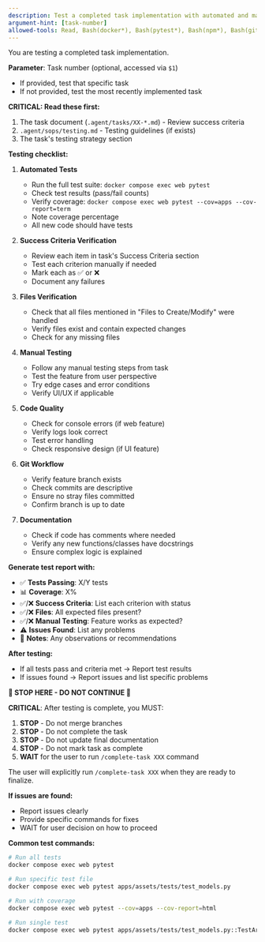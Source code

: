 ```yaml
---
description: Test a completed task implementation with automated and manual verification
argument-hint: [task-number]
allowed-tools: Read, Bash(docker*), Bash(pytest*), Bash(npm*), Bash(git*), Bash(ls*), Grep, Glob
---
```


You are testing a completed task implementation.

**Parameter**: Task number (optional, accessed via `$1`)
- If provided, test that specific task
- If not provided, test the most recently implemented task

**CRITICAL: Read these first:**
1. The task document (`.agent/tasks/XX-*.md`) - Review success criteria
2. `.agent/sops/testing.md` - Testing guidelines (if exists)
3. The task's testing strategy section

**Testing checklist:**

1. **Automated Tests**
   - Run the full test suite: `docker compose exec web pytest`
   - Check test results (pass/fail counts)
   - Verify coverage: `docker compose exec web pytest --cov=apps --cov-report=term`
   - Note coverage percentage
   - All new code should have tests

2. **Success Criteria Verification**
   - Review each item in task's Success Criteria section
   - Test each criterion manually if needed
   - Mark each as ✅ or ❌
   - Document any failures

3. **Files Verification**
   - Check that all files mentioned in "Files to Create/Modify" were handled
   - Verify files exist and contain expected changes
   - Check for any missing files

4. **Manual Testing**
   - Follow any manual testing steps from task
   - Test the feature from user perspective
   - Try edge cases and error conditions
   - Verify UI/UX if applicable

5. **Code Quality**
   - Check for console errors (if web feature)
   - Verify logs look correct
   - Test error handling
   - Check responsive design (if UI feature)

6. **Git Workflow**
   - Verify feature branch exists
   - Check commits are descriptive
   - Ensure no stray files committed
   - Confirm branch is up to date

7. **Documentation**
   - Check if code has comments where needed
   - Verify any new functions/classes have docstrings
   - Ensure complex logic is explained

**Generate test report with:**
- ✅ **Tests Passing**: X/Y tests
- 📊 **Coverage**: X%
- ✅/❌ **Success Criteria**: List each criterion with status
- ✅/❌ **Files**: All expected files present?
- ✅/❌ **Manual Testing**: Feature works as expected?
- ⚠️ **Issues Found**: List any problems
- 📝 **Notes**: Any observations or recommendations

**After testing:**
- If all tests pass and criteria met → Report test results
- If issues found → Report issues and list specific problems

**🛑 STOP HERE - DO NOT CONTINUE 🛑**

**CRITICAL**: After testing is complete, you MUST:
1. **STOP** - Do not merge branches
2. **STOP** - Do not complete the task
3. **STOP** - Do not update final documentation
4. **STOP** - Do not mark task as complete
5. **WAIT** for the user to run `/complete-task XXX` command

The user will explicitly run `/complete-task XXX` when they are ready to finalize.

**If issues are found:**
- Report issues clearly
- Provide specific commands for fixes
- WAIT for user decision on how to proceed

**Common test commands:**
```bash
# Run all tests
docker compose exec web pytest

# Run specific test file
docker compose exec web pytest apps/assets/tests/test_models.py

# Run with coverage
docker compose exec web pytest --cov=apps --cov-report=html

# Run single test
docker compose exec web pytest apps/assets/tests/test_models.py::TestArtistModel::test_creation
```